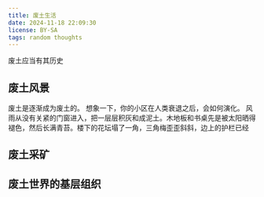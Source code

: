 ```yaml
---
title: 废土生活
date: 2024-11-18 22:09:30
license: BY-SA
tags: random thoughts
---
```

废土应当有其历史
<!-- more -->



## 废土风景
废土是逐渐成为废土的。
想象一下，你的小区在人类衰退之后，会如何演化。
风雨从没有关紧的门窗进入，把一层层积灰和成泥土。木地板和书桌先是被太阳晒得褪色，然后长满青苔。楼下的花坛塌了一角，三角梅歪歪斜斜，边上的护栏已经

## 废土采矿

## 废土世界的基层组织